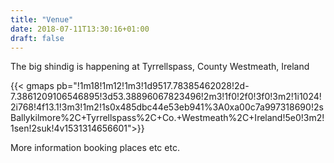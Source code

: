 ```yaml
---
title: "Venue"
date: 2018-07-11T13:30:16+01:00
draft: false
---
```


The big shindig is happening at Tyrrellspass, County Westmeath, Ireland

{{< gmaps pb="!1m18!1m12!1m3!1d9517.78385462028!2d-7.3861209106546895!3d53.38896067823496!2m3!1f0!2f0!3f0!3m2!1i1024!2i768!4f13.1!3m3!1m2!1s0x485dbc44e53eb941%3A0xa00c7a997318690!2sBallykilmore%2C+Tyrrellspass%2C+Co.+Westmeath%2C+Ireland!5e0!3m2!1sen!2suk!4v1531314656601">}}

More information booking places etc etc.

